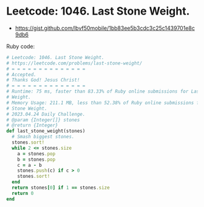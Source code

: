 # Leetcode: 1046. Last Stone Weight.

- https://gist.github.com/lbvf50mobile/1bb83ee5b3cdc3c25c1439701e8c9db6


Ruby code:
```Ruby
# Leetcode: 1046. Last Stone Weight.
# https://leetcode.com/problems/last-stone-weight/
# = = = = = = = = = = = = = =
# Accepted.
# Thanks God! Jesus Christ!
# = = = = = = = = = = = = = =
# Runtime: 75 ms, faster than 83.33% of Ruby online submissions for Last Stone
# Weight.
# Memory Usage: 211.1 MB, less than 52.38% of Ruby online submissions for Last
# Stone Weight.
# 2023.04.24 Daily Challenge.
# @param {Integer[]} stones
# @return {Integer}
def last_stone_weight(stones)
  # Smash biggest stones.
  stones.sort!
  while 2 <= stones.size 
    a = stones.pop
    b = stones.pop
    c = a - b
    stones.push(c) if c > 0
    stones.sort!
  end
  return stones[0] if 1 == stones.size
  return 0
end
```

